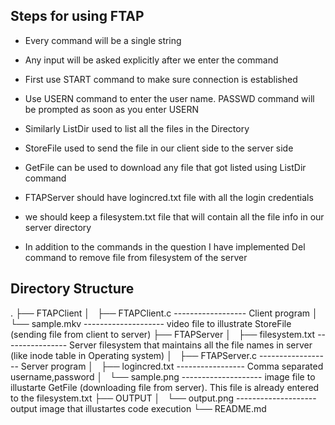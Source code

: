 ## Steps for using FTAP

 - Every command will be a single string
 - Any input will be asked explicitly after we enter the command
 - First use START command to make sure connection is established
 - Use USERN command to enter the user name. PASSWD command will be prompted as soon as you enter USERN
 - Similarly ListDir used to list all the files in the Directory
 - StoreFile used to send the file in our client side to the server side
 - GetFile can be used to download any file that got listed using ListDir command


 - FTAPServer should have logincred.txt file with all the login credentials
 - we should keep a filesystem.txt file that will contain all the file info in our server directory

 - In addition to the commands in the question I have implemented Del command to remove file from filesystem of the server


## Directory Structure

.
├── FTAPClient
│   ├── FTAPClient.c ------------------ Client program
│   └── sample.mkv -------------------- video file to illustrate StoreFile (sending file from client to server)
├── FTAPServer
│   ├── filesystem.txt ---------------- Server filesystem that maintains all the file names in server (like inode table in Operating system)
│   ├── FTAPServer.c ------------------ Server program
│   ├── logincred.txt ----------------- Comma separated username,password
│   └── sample.png -------------------- image file to illustarte GetFile (downloading file from server). This file is already entered to the filesystem.txt
├── OUTPUT
│   └── output.png -------------------- output image that illustartes code execution
└── README.md

